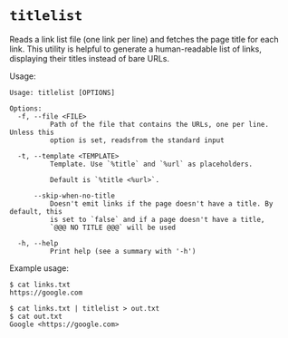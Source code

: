 # `titlelist`

Reads a link list file (one link per line) and fetches the page title for each
link. This utility is helpful to generate a human-readable list of links,
displaying their titles instead of bare URLs.

Usage:

```none
Usage: titlelist [OPTIONS]

Options:
  -f, --file <FILE>
          Path of the file that contains the URLs, one per line. Unless this
          option is set, readsfrom the standard input

  -t, --template <TEMPLATE>
          Template. Use `%title` and `%url` as placeholders.

          Default is `%title <%url>`.

      --skip-when-no-title
          Doesn't emit links if the page doesn't have a title. By default, this
          is set to `false` and if a page doesn't have a title,
          `@@@ NO TITLE @@@` will be used

  -h, --help
          Print help (see a summary with '-h')
```

Example usage:

```none
$ cat links.txt
https://google.com

$ cat links.txt | titlelist > out.txt
$ cat out.txt
Google <https://google.com>
```
